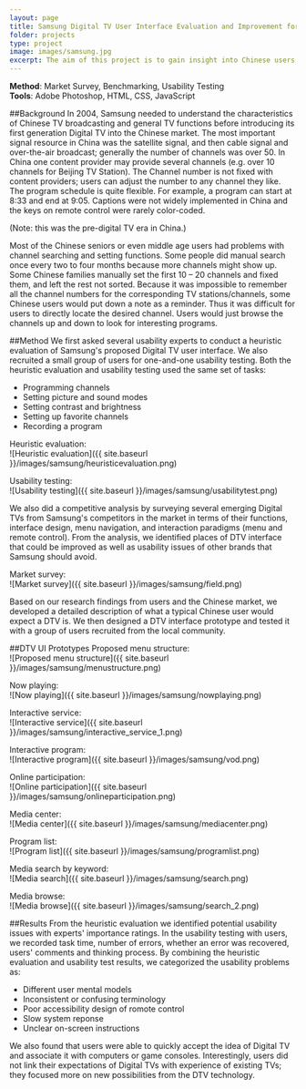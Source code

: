 ```yaml
---
layout: page
title: Samsung Digital TV User Interface Evaluation and Improvement for Chinese Users
folder: projects
type: project
image: images/samsung.jpg
excerpt: The aim of this project is to gain insight into Chinese users' requirements and expectations of Digital TV, and to identify user interface design challenges to fufill those requirements. This project studied approaches to the localization of Samsung Digital TV product. A competitive analysis between Samsung and existing/potential competitorswas was also conducted.
---
```


**Method**: Market Survey, Benchmarking, Usability Testing  
**Tools**: Adobe Photoshop, HTML, CSS, JavaScript

##Background
In 2004, Samsung needed to understand the characteristics of Chinese TV broadcasting and general TV functions before introducing its first generation Digital TV into the Chinese market. The most important signal resource in China was the satellite signal, and then cable signal and over-the-air broadcast; generally the number of channels was over 50. In China one content provider may provide several channels (e.g. over 10 channels for Beijing TV Station). The Channel number is not fixed with content providers; users can adjust the number to any channel they like. The program schedule is quite flexible. For example, a program can start at 8:33 and end at 9:05. Captions were not widely implemented in China and the keys on remote control were rarely color-coded.

(Note: this was the pre-digital TV era in China.)

Most of the Chinese seniors or even middle age users had problems with channel searching and setting functions. Some people did manual search once every two to four months because more channels might show up. Some Chinese families manually set the first 10 – 20 channels and fixed them, and left the rest not sorted. Because it was impossible to remember all the channel numbers for the corresponding TV stations/channels, some Chinese users would put down a note as a reminder. Thus it was difficult for users to directly locate the desired channel. Users would just browse the channels up and down to look for interesting programs.


##Method
We first asked several usability experts to conduct a heuristic evaluation of Samsung's proposed Digital TV user interface. We also recruited a small group of users for one-and-one usability testing. Both the heuristic evaluation and usability testing used the same set of tasks:

- Programming channels
- Setting picture and sound modes
- Setting contrast and brightness
- Setting up favorite channels
- Recording a program

Heuristic evaluation:  
![Heuristic evaluation]({{ site.baseurl }}/images/samsung/heuristicevaluation.png)

Usability testing:  
![Usability testing]({{ site.baseurl }}/images/samsung/usabilitytest.png)

We also did a competitive analysis by surveying several emerging Digital TVs from Samsung's competitors in the market in terms of their functions, interface design, menu navigation, and interaction paradigms (menu and remote control). From the analysis, we identified places of DTV interface that could be improved as well as usability issues of other brands that Samsung should avoid.

Market survey:  
![Market survey]({{ site.baseurl }}/images/samsung/field.png)

Based on our research findings from users and the Chinese market, we developed a detailed description of what a typical Chinese user would expect a DTV is. We then designed a DTV interface prototype and tested it with a group of users recruited from the local community.

##DTV UI Prototypes
Proposed menu structure:  
![Proposed menu structure]({{ site.baseurl }}/images/samsung/menustructure.png)

Now playing:  
![Now playing]({{ site.baseurl }}/images/samsung/nowplaying.png)

Interactive service:  
![Interactive service]({{ site.baseurl }}/images/samsung/interactive_service_1.png)

Interactive program:  
![Interactive program]({{ site.baseurl }}/images/samsung/vod.png)

Online participation:  
![Online participation]({{ site.baseurl }}/images/samsung/onlineparticipation.png)

Media center:  
![Media center]({{ site.baseurl }}/images/samsung/mediacenter.png)

Program list:  
![Program list]({{ site.baseurl }}/images/samsung/programlist.png)

Media search by keyword:  
![Media search]({{ site.baseurl }}/images/samsung/search.png)

Media browse:  
![Media browse]({{ site.baseurl }}/images/samsung/search_2.png)

##Results
From the heuristic evaluation we identified potential usability issues with experts' importance ratings. In the usability testing with users, we recorded task time, number of errors, whether an error was recovered, users' comments and thinking process. By combining the heuristic evaluation and usability test results, we categorized the usability problems as:

- Different user mental models
- Inconsistent or confusing terminology
- Poor accessibility design of romote control
- Slow system reponse
- Unclear on-screen instructions

We also found that users were able to quickly accept the idea of Digital TV and associate it with computers or game consoles. Interestingly, users did not link their expectations of Digital TVs with experience of existing TVs; they focused more on new possibilities from the DTV technology.